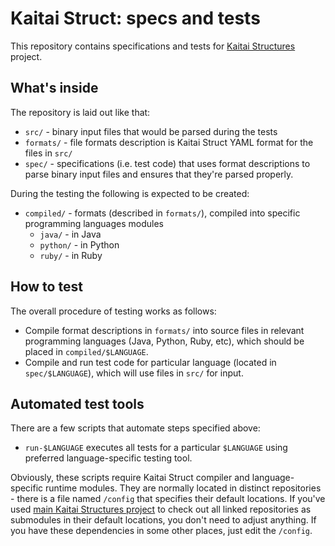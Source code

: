 # Kaitai Struct: specs and tests

This repository contains specifications and tests for 
[Kaitai Structures](https://github.com/kaitai-io/kaitai_struct) project.

## What's inside

The repository is laid out like that:

* `src/` - binary input files that would be parsed during the tests
* `formats/` - file formats description is Kaitai Struct YAML format
  for the files in `src/`
* `spec/` - specifications (i.e. test code) that uses format
  descriptions to parse binary input files and ensures that they're
  parsed properly.

During the testing the following is expected to be created:

* `compiled/` - formats (described in `formats/`), compiled into specific programming languages modules
  * `java/` - in Java
  * `python/` - in Python
  * `ruby/` - in Ruby

## How to test

The overall procedure of testing works as follows:

* Compile format descriptions in `formats/` into source files in
  relevant programming languages (Java, Python, Ruby, etc), which
  should be placed in `compiled/$LANGUAGE`.
* Compile and run test code for particular language (located in
  `spec/$LANGUAGE`), which will use files in `src/` for input.

## Automated test tools

There are a few scripts that automate steps specified above:

* `run-$LANGUAGE` executes all tests for a particular `$LANGUAGE` using
  preferred language-specific testing tool.

Obviously, these scripts require Kaitai Struct compiler and
language-specific runtime modules. They are normally located in
distinct repositories - there is a file named `/config` that specifies
their default locations. If you've used [main Kaitai Structures
project](https://github.com/kaitai-io/kaitai_struct) to check out all
linked repositories as submodules in their default locations, you
don't need to adjust anything. If you have these dependencies in some
other places, just edit the `/config`.
